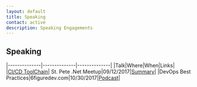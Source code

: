 ```yaml
---
layout: default
title: Speaking
contact: active
description: Speaking Engagements
---
```


## Speaking


|--------------|--------------|--------------|
|Talk|Where|When|Links|
|[CI/CD ToolChain]({{site.url}}/Files/cicdToolChain.pptx)| St. Pete .Net Meetup|09/12/2017|[Summary](https://www.meetup.com/St-Pete-NET-Meetup/events/242728639/)|
|DevOps Best Practices|6figuredev.com|10/30/2017|[Podcast](https://6figuredev.com/podcast/episode-015-devops-best-practices-with-chris-hudson/)|